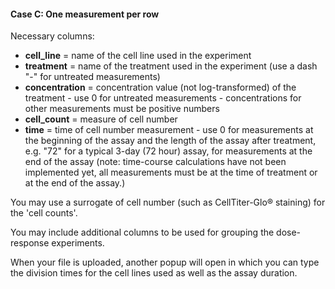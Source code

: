 #### Case C: One measurement per row

Necessary columns: 

  + **cell_line** = name of the cell line used in the experiment
  + **treatment** = name of the treatment used in the experiment (use a dash "-" for untreated measurements)
  + **concentration** = concentration value (not log-transformed) of the treatment - use 0 for untreated measurements - concentrations for other measurements must be positive numbers
  + **cell_count** = measure of cell number
  + **time** = time of cell number measurement - use 0 for measurements at the beginning of the assay and the length of the assay after treatment, e.g. "72" for a typical 3-day (72 hour) assay, for measurements at the end of the assay (note: time-course calculations have not been implemented yet, all measurements must be at the time of treatment or at the end of the assay.)

You may use a surrogate of cell number (such as CellTiter-Glo® staining) for the 'cell counts'.

You may include additional columns to be used for grouping the dose-response experiments.

When your file is uploaded, another popup will open in which you can type the division times for the cell lines used as well as the assay duration.